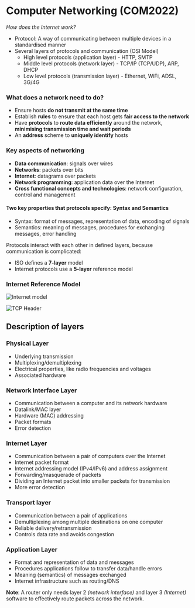 # Computer Networking (COM2022)

*How does the Internet work?*

* Protocol: A way of communicating between multiple devices in a standardised manner
* Several layers of protocols and communication (OSI Model)
  * High level protocols (application layer) - HTTP, SMTP
  * Middle level protocols (network layer) - TCP/IP (TCP/UDP), ARP, DHCP
  * Low level protocols (transmission layer) - Ethernet, WiFi, ADSL, 3G/4G

### What does a network need to do?

* Ensure hosts **do not transmit at the same time**
* Establish **rules** to ensure that each host gets **fair access to the network**
* Have **protocols** to **route data efficiently** around the network, **minimising transmission time and wait periods**
* An **address** scheme to **uniquely identify** hosts

### Key aspects of networking

* **Data communication**: signals over wires
* **Networks**: packets over bits
* **Internet**: datagrams over packets
* **Network programming**: application data over the Internet
* **Cross functional concepts and technologies**: network configuration, control and management

#### Two key properties that protocols specify: Syntax and Semantics

* Syntax: format of messages, representation of data, encoding of signals
* Semantics: meaning of messages, procedures for exchanging messages, error handling

Protocols interact with each other in defined layers, because communication is complicated:

* ISO defines a **7-layer** model
* Internet protocols use a **5-layer** reference model

### Internet Reference Model

![Internet model](https://images-blogger-opensocial.googleusercontent.com/gadgets/proxy?url=http%3A%2F%2F3.bp.blogspot.com%2F-RhIT1iNmpnI%2FU6AEoZ43AYI%2FAAAAAAAAAWk%2FAixlvqoma_A%2Fs1600%2Ftcp-ip-layers.jpg&container=blogger&gadget=a&rewriteMime=image%2F*)

![TCP Header](http://www.insecure.in/images/TCP-Header.png)



## Description of layers

### Physical Layer

* Underlying transmission
* Multiplexing/demultiplexing
* Electrical properties, like radio frequencies and voltages
* Associated hardware

### Network Interface Layer

* Communication between a computer and its network hardware
* Datalink/MAC layer
* Hardware (MAC) addressing
* Packet formats
* Error detection

### Internet Layer

* Communication between a pair of computers over the Internet
* Internet packet format
* Internet addressing model (IPv4/IPv6) and address assignment
* Forwarding/masquerade of packets
* Dividing an Internet packet into smaller packets for transmission
* More error detection

### Transport layer

* Communication between a pair of applications
* Demultiplexing among multiple destinations on one computer
* Reliable delivery/retransmission
* Controls data rate and avoids congestion

### Application Layer

* Format and representation of data and messages
* Procedures applications follow to transfer data/handle errors
* Meaning (semantics) of messages exchanged
* Internet infrastructure such as routing/DNS

**Note**: A router only needs layer 2 *(network interface)* and layer 3 *(Internet)* software to effectively route packets across the network.
